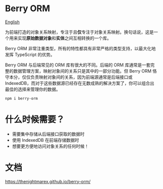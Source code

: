 # Berry ORM

[English](./README.md)

为前端打造的对象关系映射，专注于且**仅**专注于对象关系映射。换句话说，这是一个用来实现**原始数据对象**和**实体**之间互相转换的一个库。

Berry ORM 非常注重类型，所有的特性都具有非常严格的类型支持，以最大化地发挥 TypeScript 的优势。

Berry ORM 与后端常见的 ORM 库有很大的不同。后端的 ORM 库通常是一套完整的数据管理方案，映射对象间的关系只是其中的一部分功能。但 Berry ORM 恪守本分，仅仅负责映射对象间的关系，因为前端源通常是后端接口或 IndexedDB，而对于这些数据源已经存在无数成熟的解决方案了，你可以组合出最佳的选择来管理你的数据。

```sh
npm i berry-orm
```

# 什么时候需要？

- 需要集中存储从后端接口获取的数据时
- 使用 IndexedDB 在前端存储数据时
- 想要更方便地访问对象关系的任何时候！

# 文档

https://thenightmarex.github.io/berry-orm/
